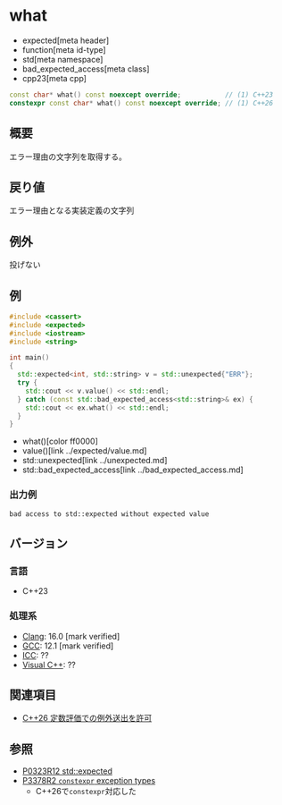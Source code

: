 # what
* expected[meta header]
* function[meta id-type]
* std[meta namespace]
* bad_expected_access[meta class]
* cpp23[meta cpp]

```cpp
const char* what() const noexcept override;           // (1) C++23
constexpr const char* what() const noexcept override; // (1) C++26
```

## 概要
エラー理由の文字列を取得する。


## 戻り値
エラー理由となる実装定義の文字列


## 例外
投げない


## 例
```cpp example
#include <cassert>
#include <expected>
#include <iostream>
#include <string>

int main()
{
  std::expected<int, std::string> v = std::unexpected{"ERR"};
  try {
    std::cout << v.value() << std::endl;
  } catch (const std::bad_expected_access<std::string>& ex) {
    std::cout << ex.what() << std::endl;
  }
}
```
* what()[color ff0000]
* value()[link ../expected/value.md]
* std::unexpected[link ../unexpected.md]
* std::bad_expected_access[link ../bad_expected_access.md]

### 出力例
```
bad access to std::expected without expected value
```


## バージョン
### 言語
- C++23

### 処理系
- [Clang](/implementation.md#clang): 16.0 [mark verified]
- [GCC](/implementation.md#gcc): 12.1 [mark verified]
- [ICC](/implementation.md#icc): ??
- [Visual C++](/implementation.md#visual_cpp): ??


## 関連項目
- [C++26 定数評価での例外送出を許可](/lang/cpp26/allowing_exception_throwing_in_constant-evaluation.md)


## 参照
- [P0323R12 std::expected](https://www.open-std.org/jtc1/sc22/wg21/docs/papers/2022/p0323r12.html)
- [P3378R2 `constexpr` exception types](https://open-std.org/jtc1/sc22/wg21/docs/papers/2025/p3378r2.html)
    - C++26で`constexpr`対応した
